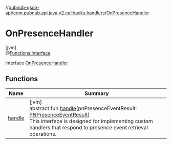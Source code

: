 //[pubnub-gson-api](../../../index.md)/[com.pubnub.api.java.v2.callbacks.handlers](../index.md)/[OnPresenceHandler](index.md)

# OnPresenceHandler

[jvm]\
@[FunctionalInterface](https://docs.oracle.com/javase/8/docs/api/java/lang/FunctionalInterface.html)

interface [OnPresenceHandler](index.md)

## Functions

| Name | Summary |
|---|---|
| [handle](handle.md) | [jvm]<br>abstract fun [handle](handle.md)(pnPresenceEventResult: [PNPresenceEventResult](../../../../../pubnub-kotlin/pubnub-kotlin-core-api/pubnub-kotlin-core-api/com.pubnub.api.models.consumer.pubsub/-p-n-presence-event-result/index.md))<br> This interface is designed for implementing custom handlers that respond to presence event retrieval operations. |
